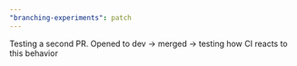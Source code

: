```yaml
---
"branching-experiments": patch
---
```


Testing a second PR. Opened to dev -> merged -> testing how CI reacts to this behavior
